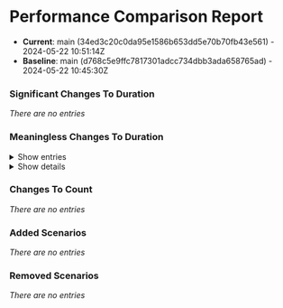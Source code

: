# Performance Comparison Report

 - **Current**: main (34ed3c20c0da95e1586b653dd5e70b70fb43e561) - 2024-05-22 10:51:14Z
 - **Baseline**: main (d768c5e9ffc7817301adcc734dbb3ada658765ad) - 2024-05-22 10:45:30Z

### Significant Changes To Duration

*There are no entries*


### Meaningless Changes To Duration

<details>
<summary>Show entries</summary>

| Name                    | Type   | Duration                            | Count  |
| ----------------------- | ------ | ----------------------------------- | ------ |
| Flatlist 렌더링 최적화 전,후 비교 | render | 33.6 ms → 34.5 ms (+0.9 ms, +2.7%)  | 2 → 2  |
</details>


<details>
<summary>Show details</summary>

| Name                    | Type   | Duration                                                                                                                                                                                                                                   | Count                                                                                                                                                                             |
| ----------------------- | ------ | ------------------------------------------------------------------------------------------------------------------------------------------------------------------------------------------------------------------------------------------ | --------------------------------------------------------------------------------------------------------------------------------------------------------------------------------- |
| Flatlist 렌더링 최적화 전,후 비교 | render | **Baseline**<br/>Mean: 33.6 ms<br/>Stdev: 23.2 ms (68.9%)<br/>Runs: 24 23 21 27 34 43 24 25 24 21 23 122 56 51 36 24 23 21 21 29<br/><br/>**Current**<br/>Mean: 34.5 ms<br/>Stdev: 15.5 ms (45.0%)<br/>Runs: 42 27 25 27 28 27 27 26 75 41 | **Baseline**<br/>Mean: 2<br/>Stdev: 0 (0.0%)<br/>Runs: 2 2 2 2 2 2 2 2 2 2 2 2 2 2 2 2 2 2 2 2<br/><br/>**Current**<br/>Mean: 2<br/>Stdev: 0 (0.0%)<br/>Runs: 2 2 2 2 2 2 2 2 2 2 |
</details>



### Changes To Count

*There are no entries*


### Added Scenarios

*There are no entries*


### Removed Scenarios

*There are no entries*

